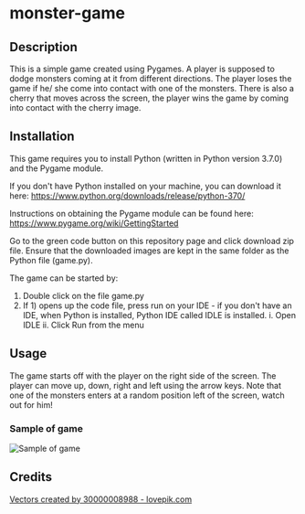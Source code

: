 # monster-game

## Description
This is a simple game created using Pygames. A player is supposed to dodge monsters coming at it from different directions. The player loses the game if he/ she come into
contact with one of the monsters. There is also a cherry that moves across the screen, the player wins the game by coming into contact with the cherry image.

## Installation
This game requires you to install Python (written in Python version 3.7.0) and the Pygame module.

If you don't have Python installed on your machine, you can download it here:
https://www.python.org/downloads/release/python-370/

Instructions on obtaining the Pygame module can be found here:
https://www.pygame.org/wiki/GettingStarted

Go to the green code button on this repository page and click download zip file.
Ensure that the downloaded images are kept in the same folder as the Python file (game.py).

The game can be started by:
1) Double click on the file game.py
2) If 1) opens up the code file, press run on your IDE - if you don't have an IDE, when Python is installed, Python IDE called IDLE is installed.
	i. Open IDLE
	ii. Click Run from the menu

## Usage
The game starts off with the player on the right side of the screen. The player can move up, down, right and left using the arrow keys. Note that one of the monsters enters at a random position left of the screen, watch out for him!

### Sample of game
![Sample of game](https://github.com/Natasha-73/monster-game/blob/master/game-view.jpg?raw=true)

## Credits

<a href="https://lovepik.com/images/animals.html">Vectors created by 30000008988 - lovepik.com</a>
